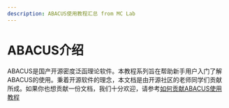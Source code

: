 ```yaml
---
description: ABACUS使用教程汇总 from MC Lab
---
```


# ABACUS介绍

ABACUS是国产开源密度泛函理论软件。本教程系列旨在帮助新手用户入门了解ABACUS的使用。秉着开源软件的理念，本文档是由开源社区的老师同学们贡献所成。如果你也想贡献一份文档，我们十分欢迎，请参考[如何贡献ABACUS使用教程](https://dptechnology.feishu.cn/wiki/wikcnL3wRsYmz88EXwJXiRCCMMg)
